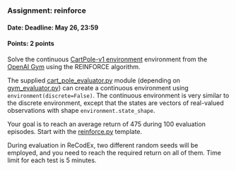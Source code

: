 ### Assignment: reinforce
#### Date: Deadline: May 26, 23:59
#### Points: 2 points

Solve the continuous [CartPole-v1 environment](https://gym.openai.com/envs/CartPole-v1)
environment from the [OpenAI Gym](https://gym.openai.com/) using the REINFORCE
algorithm.

The supplied [cart_pole_evaluator.py](https://github.com/ufal/npfl114/tree/master/labs/11/cart_pole_evaluator.py)
module (depending on [gym_evaluator.py](https://github.com/ufal/npfl114/tree/master/labs/11/gym_evaluator.py))
can create a continuous environment using `environment(discrete=False)`.
The continuous environment is very similar to the discrete environment, except
that the states are vectors of real-valued observations with shape `environment.state_shape`.

Your goal is to reach an average return of 475 during 100 evaluation episodes.
Start with the [reinforce.py](https://github.com/ufal/npfl114/tree/master/labs/11/reinforce.py)
template.

During evaluation in ReCodEx, two different random seeds will be employed, and
you need to reach the required return on all of them. Time limit for each test
is 5 minutes.
